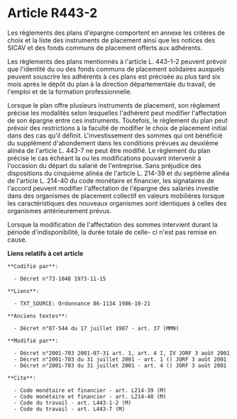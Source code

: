 # Article R443-2

Les règlements des plans d'épargne comportent en annexe les critères de choix et la liste des instruments de placement ainsi
que les notices des SICAV et des fonds communs de placement offerts aux adhérents.

Les règlements des plans mentionnés à l'article L. 443-1-2 peuvent prévoir que l'identité du ou des fonds communs de
placement solidaires auxquels peuvent souscrire les adhérents à ces plans est précisée au plus tard six mois après le dépôt
du plan à la direction départementale du travail, de l'emploi et de la formation professionnelle.

Lorsque le plan offre plusieurs instruments de placement, son règlement précise les modalités selon lesquelles l'adhérent
peut modifier l'affectation de son épargne entre ces instruments. Toutefois, le règlement du plan peut prévoir des
restrictions à la faculté de modifier le choix de placement initial dans des cas qu'il définit. L'investissement des sommes
qui ont bénéficié du supplément d'abondement dans les conditions prévues au deuxième alinéa de l'article L. 443-7 ne peut
être modifié. Le règlement du plan précise le cas échéant la ou les modifications pouvant intervenir à l'occasion du départ
du salarié de l'entreprise. Sans préjudice des dispositions du cinquième alinéa de l'article L. 214-39 et du septième alinéa
de l'article L. 214-40 du code monétaire et financier, les signataires de l'accord peuvent modifier l'affectation de
l'épargne des salariés investie dans des organismes de placement collectif en valeurs mobilières lorsque les caractéristiques
des nouveaux organismes sont identiques à celles des organismes antérieurement prévus.

Lorsque la modification de l'affectation des sommes intervient durant la période d'indisponibilité, la durée totale de celle-
ci n'est pas remise en cause.

**Liens relatifs à cet article**

	**Codifié par**:

	  - Décret n°73-1048 1973-11-15

	**Liens**:

	  - TXT_SOURCE: Ordonnance 86-1134 1986-10-21

	**Anciens textes**:

	  - Décret n°87-544 du 17 juillet 1987 - art. 37 (MMN)

	**Modifié par**:

	  - Décret n°2001-703 2001-07-31 art. 1, art. 4 I, IV JORF 3 août 2001
	  - Décret n°2001-703 du 31 juillet 2001 - art. 1 () JORF 3 août 2001
	  - Décret n°2001-703 du 31 juillet 2001 - art. 4 () JORF 3 août 2001

	**Cite**:

	  - Code monétaire et financier - art. L214-39 (M)
	  - Code monétaire et financier - art. L214-40 (M)
	  - Code du travail - art. L443-1-2 (M)
	  - Code du travail - art. L443-7 (M)
